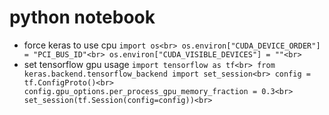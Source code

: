 # python notebook

* force keras to use cpu
`
import os<br>
os.environ["CUDA_DEVICE_ORDER"] = "PCI_BUS_ID"<br>
os.environ["CUDA_VISIBLE_DEVICES"] = ""<br>
`
* set tensorflow gpu usage
`
import tensorflow as tf<br>
from keras.backend.tensorflow_backend import set_session<br>
config = tf.ConfigProto()<br>
config.gpu_options.per_process_gpu_memory_fraction = 0.3<br>
set_session(tf.Session(config=config))<br>
`
